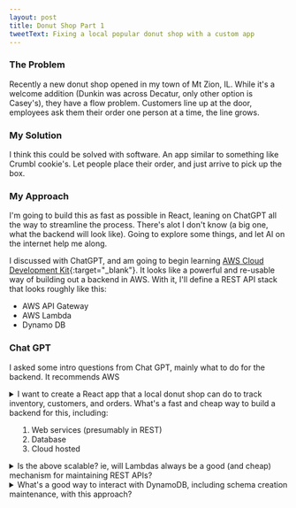 ```yaml
---
layout: post
title: Donut Shop Part 1
tweetText: Fixing a local popular donut shop with a custom app
---
```


<h3>The Problem</h3>

Recently a new donut shop opened in my town of Mt Zion, IL.  While it's a welcome addition (Dunkin was across Decatur, only other option is Casey's), they have a flow problem.  Customers line up at the door, employees ask them their order one person at a time, the line grows.

<h3>My Solution</h3>

I think this could be solved with software.  An app similar to something like Crumbl cookie's.  Let people place their order, and just arrive to pick up the box.

<h3>My Approach</h3>

I'm going to build this as fast as possible in React, leaning on ChatGPT all the way to streamline the process.  There's alot I don't know (a big one, what the backend will look like).  Going to explore some things, and let AI on the internet help me along.

I discussed with ChatGPT, and am going to begin learning [AWS Cloud Development Kit][aws_cdk]{:target="_blank"}.  It looks like a powerful and re-usable way of building out a backend in AWS.  With it, I'll define a REST API stack that looks roughly like this:

* AWS API Gateway
* AWS Lambda
* Dynamo DB

<h3>Chat GPT</h3>

I asked some intro questions from Chat GPT, mainly what to do for the backend.  It recommends AWS

<details>
  <summary>I want to create a React app that a local donut shop can do to track inventory, customers, and orders.  What's a fast and cheap way to build a backend for this, including:

1) Web services (presumably in REST)
2) Database
3) Cloud hosted
</summary>

<div class="chatgpt-answer">
A fast and cost-effective way to build a backend for your React app, including web services, a database, and cloud hosting, is by leveraging serverless technologies provided by cloud service providers like AWS (Amazon Web Services), Google Cloud Platform (GCP), or Microsoft Azure. Here's a general approach using AWS as an example:

1. **Web Services (REST API):**
   You can use AWS API Gateway to create RESTful APIs. API Gateway allows you to define endpoints, methods (GET, POST, PUT, DELETE), authentication, and integration with other AWS services or custom backend logic.

2. **Database:**
   For the database, you can use Amazon DynamoDB, a fully managed NoSQL database service provided by AWS. DynamoDB is scalable, highly available, and can handle large amounts of data with low latency. It's well-suited for applications that require flexible data models and high performance.

3. **Cloud Hosting:**
   You can host your backend services and database on AWS Lambda and Amazon API Gateway. AWS Lambda allows you to run code without provisioning or managing servers. You can write your backend logic in Node.js, Python, Java, or other supported languages, and AWS Lambda will automatically scale it based on demand. Amazon API Gateway integrates seamlessly with Lambda to expose your APIs to the web.

Here's a step-by-step guide to set up the backend:

1. **Create REST APIs with AWS API Gateway:**
   - Define your API endpoints, such as `/inventory`, `/customers`, `/orders`.
   - Configure methods (GET, POST, PUT, DELETE) for each endpoint.
   - Integrate API Gateway with Lambda functions to handle requests.

2. **Set up a Database with Amazon DynamoDB:**
   - Define tables for inventory, customers, and orders in DynamoDB.
   - Design the schema based on your application's requirements.
   - Use AWS SDKs or AWS Management Console to interact with DynamoDB.

3. **Develop Backend Logic with AWS Lambda:**
   - Write serverless functions in Node.js, Python, or any supported language.
   - Implement business logic for handling inventory, customer, and order operations.
   - Integrate Lambda functions with API Gateway to process incoming requests.

4. **Deploy and Manage Resources:**
   - Use AWS CloudFormation or AWS Management Console to deploy and manage your backend resources.
   - Monitor performance, errors, and usage metrics using AWS CloudWatch.

By following this approach, you can quickly build a scalable and cost-effective backend for your React app using serverless technologies provided by AWS. Similar services are available on other cloud platforms like Google Cloud Functions, Firebase, or Azure Functions, allowing you to choose the best fit for your project's requirements and budget.
</div>
</details>

<details>
  <summary>
  Is the above scalable?  ie, will Lambdas always be a good (and cheap) mechanism for maintaining REST APIs?
    </summary>
<div class="chatgpt-answer">
Yes, using AWS Lambda for maintaining REST APIs can be a scalable and cost-effective solution, especially for applications with varying traffic patterns and unpredictable workloads. Here's why Lambda can be a good choice:

1. **Scalability:** AWS Lambda automatically scales your backend resources based on incoming requests. It can handle thousands of requests per second without you needing to provision or manage servers. This makes it highly scalable and capable of handling sudden spikes in traffic without any manual intervention.

2. **Cost-Effectiveness:** With Lambda, you only pay for the compute time consumed by your functions. Since Lambda automatically scales up and down based on demand, you're not charged for idle resources. This pay-as-you-go pricing model can be very cost-effective, especially for applications with intermittent or unpredictable usage patterns.

3. **Low Maintenance Overhead:** Lambda abstracts away server management tasks, such as provisioning, scaling, patching, and monitoring. This reduces the operational overhead and allows you to focus more on application development rather than infrastructure management.

4. **Integration with Other AWS Services:** Lambda seamlessly integrates with other AWS services, such as API Gateway, DynamoDB, S3, and more. This enables you to build fully serverless architectures using a combination of Lambda functions and managed services, further reducing complexity and operational burden.

5. **Performance:** AWS Lambda provides low-latency execution, typically in the range of milliseconds. This ensures that your REST APIs respond quickly to client requests, providing a smooth user experience.

While Lambda is a powerful and scalable solution, it's essential to design your application architecture carefully to optimize performance and cost-effectiveness. For example, you should consider factors such as function duration, memory allocation, cold start latency, and resource utilization to ensure optimal performance and cost efficiency. Additionally, monitoring and performance tuning are crucial to identifying and addressing any bottlenecks in your serverless architecture.
</div>
</details>

<details>
  <summary>
What's a good way to interact with DynamoDB, including schema creation maintenance, with this approach?
    </summary>
<div class="chatgpt-answer">
Interacting with DynamoDB in a serverless architecture, especially when using AWS Lambda, typically involves using AWS SDKs (Software Development Kits) or libraries that provide an abstraction layer for DynamoDB operations. Here's a recommended approach to interact with DynamoDB in a serverless environment:

1. **Use AWS SDK for Your Chosen Programming Language:**
   AWS provides SDKs for various programming languages, including Node.js, Python, Java, and others. You can use these SDKs to interact with DynamoDB from your Lambda functions. The SDKs provide methods for CRUD operations (Create, Read, Update, Delete) and other DynamoDB operations.

2. **Define Data Models and Schemas:**
   Before interacting with DynamoDB, define your data models and schemas. Decide on the structure of your tables, including primary keys, secondary indexes, and attribute types. You can use JSON-like objects to represent your data models in your Lambda functions.

3. **Use AWS DynamoDB Document Client:**
   AWS DynamoDB Document Client is part of the AWS SDKs and provides a higher-level abstraction for interacting with DynamoDB tables. It automatically marshals and unmarshals data between your Lambda functions and DynamoDB, making it easier to work with JSON documents.

4. **Create DynamoDB Tables Using AWS CloudFormation:**
   Define your DynamoDB tables as AWS CloudFormation templates. CloudFormation allows you to define infrastructure as code, including DynamoDB tables, indexes, and other resources. By defining your tables in CloudFormation templates, you can version-control your infrastructure and easily replicate it across environments.

5. **Automate Schema Creation and Maintenance:**
   You can automate schema creation and maintenance using AWS CloudFormation or AWS CDK (Cloud Development Kit). Define your table schemas in CloudFormation templates or CDK constructs, and deploy them using infrastructure as code principles. This ensures consistency and repeatability across deployments.

6. **Handle DynamoDB Throughput and Scaling:**
   Configure DynamoDB throughput settings (read and write capacity units) based on your application's workload. Monitor throughput utilization using Amazon CloudWatch metrics and auto-scaling policies. This allows DynamoDB to automatically scale up or down based on demand, ensuring optimal performance and cost-efficiency.

7. **Handle Error Handling and Retries:**
   Implement error handling and retries in your Lambda functions to handle transient failures when interacting with DynamoDB. Use exponential backoff and jitter strategies to implement retries with increasing intervals between retries.

By following these best practices, you can effectively interact with DynamoDB in a serverless architecture, ensuring scalability, reliability, and maintainability of your applications. Additionally, consider using AWS Lambda layers to share common code, such as data access logic and error handling, across multiple Lambda functions.
</div>
</details>

[aws_cdk]: https://aws.amazon.com/cdk/
